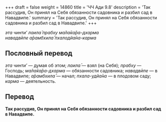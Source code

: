 +++
draft = false
weight = 14860
title = 'ЧЧ Ади 9.8'
description = 'Так рассудив, Он принял на Себя обязанности садовника и разбил сад в Навадвипе.'
summary = 'Так рассудив, Он принял на Себя обязанности садовника и разбил сад в Навадвипе.'
+++

_эта чинти’ лаила̄ прабху ма̄ла̄ка̄ра-дхарма  
навадвӣпе а̄рамбхила̄ пхалодйа̄на-карма_

## Пословный перевод

_эта_ _чинти’_ — думая об этом; _лаила̄_ — взял (на Себя); _прабху_ — Господь; _ма̄ла̄ка̄ра_\-_дхарма_ — обязанности садовника; _навадвӣпе_ — в Навадвипе; _а̄рамбхила̄_ — начал; _пхала_\-_удйа̄на_ — в плодовом саду; _карма_ — деятельность.

## Перевод

**Так рассудив, Он принял на Себя обязанности садовника и разбил сад в Навадвипе.**
